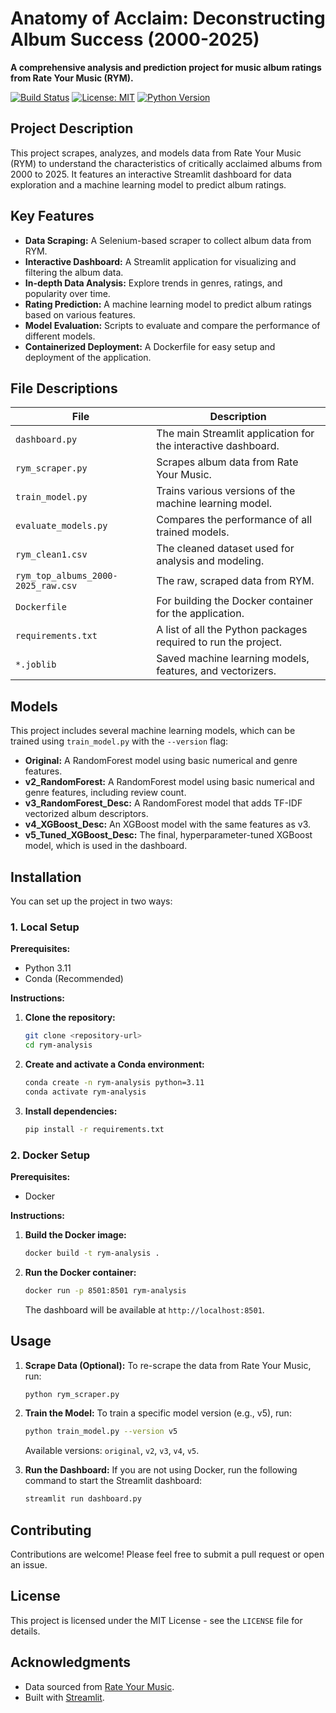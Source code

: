 # Anatomy of Acclaim: Deconstructing Album Success (2000-2025)

**A comprehensive analysis and prediction project for music album ratings from Rate Your Music (RYM).**

[![Build Status](https://img.shields.io/badge/build-passing-brightgreen)](https://shields.io/)
[![License: MIT](https://img.shields.io/badge/License-MIT-yellow.svg)](https://opensource.org/licenses/MIT)
[![Python Version](https://img.shields.io/badge/python-3.11-blue.svg)](https://www.python.org/)

## Project Description

This project scrapes, analyzes, and models data from Rate Your Music (RYM) to understand the characteristics of critically acclaimed albums from 2000 to 2025. It features an interactive Streamlit dashboard for data exploration and a machine learning model to predict album ratings.

## Key Features

*   **Data Scraping:** A Selenium-based scraper to collect album data from RYM.
*   **Interactive Dashboard:** A Streamlit application for visualizing and filtering the album data.
*   **In-depth Data Analysis:** Explore trends in genres, ratings, and popularity over time.
*   **Rating Prediction:** A machine learning model to predict album ratings based on various features.
*   **Model Evaluation:** Scripts to evaluate and compare the performance of different models.
*   **Containerized Deployment:** A Dockerfile for easy setup and deployment of the application.

## File Descriptions

| File                          | Description                                                                 |
| ----------------------------- | --------------------------------------------------------------------------- |
| `dashboard.py`                | The main Streamlit application for the interactive dashboard.               |
| `rym_scraper.py`              | Scrapes album data from Rate Your Music.                                    |
| `train_model.py`              | Trains various versions of the machine learning model.                      |
| `evaluate_models.py`          | Compares the performance of all trained models.                             |
| `rym_clean1.csv`              | The cleaned dataset used for analysis and modeling.                         |
| `rym_top_albums_2000-2025_raw.csv` | The raw, scraped data from RYM.                                         |
| `Dockerfile`                  | For building the Docker container for the application.                      |
| `requirements.txt`            | A list of all the Python packages required to run the project.              |
| `*.joblib`                    | Saved machine learning models, features, and vectorizers.                   |

## Models

This project includes several machine learning models, which can be trained using `train_model.py` with the `--version` flag:

*   **Original:** A RandomForest model using basic numerical and genre features.
*   **v2_RandomForest:** A RandomForest model using basic numerical and genre features, including review count.
*   **v3_RandomForest_Desc:** A RandomForest model that adds TF-IDF vectorized album descriptors.
*   **v4_XGBoost_Desc:** An XGBoost model with the same features as v3.
*   **v5_Tuned_XGBoost_Desc:** The final, hyperparameter-tuned XGBoost model, which is used in the dashboard.

## Installation

You can set up the project in two ways:

### 1. Local Setup

**Prerequisites:**
*   Python 3.11
*   Conda (Recommended)

**Instructions:**

1.  **Clone the repository:**
    ```bash
    git clone <repository-url>
    cd rym-analysis
    ```

2.  **Create and activate a Conda environment:**
    ```bash
    conda create -n rym-analysis python=3.11
    conda activate rym-analysis
    ```

3.  **Install dependencies:**
    ```bash
    pip install -r requirements.txt
    ```

### 2. Docker Setup

**Prerequisites:**
*   Docker

**Instructions:**

1.  **Build the Docker image:**
    ```bash
    docker build -t rym-analysis .
    ```

2.  **Run the Docker container:**
    ```bash
    docker run -p 8501:8501 rym-analysis
    ```
    The dashboard will be available at `http://localhost:8501`.

## Usage

1.  **Scrape Data (Optional):**
    To re-scrape the data from Rate Your Music, run:
    ```bash
    python rym_scraper.py
    ```

2.  **Train the Model:**
    To train a specific model version (e.g., v5), run:
    ```bash
    python train_model.py --version v5
    ```
    Available versions: `original`, `v2`, `v3`, `v4`, `v5`.

3.  **Run the Dashboard:**
    If you are not using Docker, run the following command to start the Streamlit dashboard:
    ```bash
    streamlit run dashboard.py
    ```

## Contributing

Contributions are welcome! Please feel free to submit a pull request or open an issue.

## License

This project is licensed under the MIT License - see the `LICENSE` file for details.

## Acknowledgments

*   Data sourced from [Rate Your Music](https://rateyourmusic.com/).
*   Built with [Streamlit](https://streamlit.io/).
